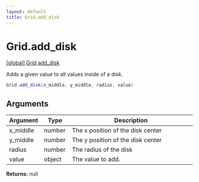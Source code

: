 ```yaml
---
layout: default
title: Grid.add_disk
---
```


# Grid.add_disk

[\[global\]]({{site.baseurl}}/docs/).[Grid]({{site.baseurl}}/docs/Grid/).[add_disk]({{site.baseurl}}/docs/Grid/add_disk/)

Adds a given value to all values inside of a disk.

```cs
Grid.add_disk(x_middle, y_middle, radius, value)
```

## Arguments

<table>
  <col width="15%">
  <col width="15%">
  <thead>
    <tr>
      <th>Argument</th>
      <th>Type</th>
      <th>Description</th>
    </tr>
  </thead>
  <tbody>
    <tr>
      <td>x_middle</td>
      <td>number</td>
      <td>The x position of the disk center</td>
    </tr>
    <tr>
      <td>y_middle</td>
      <td>number</td>
      <td>The y position of the disk center</td>
    </tr>
    <tr>
      <td>radius</td>
      <td>number</td>
      <td>The radius of the disk</td>
    </tr>
    <tr>
      <td>value</td>
      <td>object</td>
      <td>The value to add.</td>
    </tr>
  </tbody>
</table>

**Returns:** null
